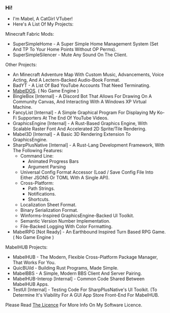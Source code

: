 ### Hi!

- I'm Mabel, A CatGirl VTuber!
- Here's A List Of My Projects:

Minecraft Fabric Mods:
  - SuperSimpleHome - A Super Simple Home Management System (Set And TP To Your Home Points Without OP Perms).
  - SuperSimpleSilencer - Mute Any Sound On The Client.

Other Projects:
  - An Minecraft Adventure Map With Custom Music, Advancements, Voice Acting, And A Lectern-Backed Audio-Book Format.
  - BadYT - A List Of Bad YouTube Accounts That Need Terminating.
  - [MabelDOS](https://link.mabelisyt.co/mabeldos). ( No Game Engine )
  - BingleBox [Internal] - A Discord Bot That Allows For Drawing On A Community Canvas, And Interacting With A Windows XP Virtual Machine.
  - FancyList [Internal] - A Simple Graphical Program For Displaying My Ko-Fi Supporters At The End Of YouTube Videos.
  - GraphicsEngine [Internal] - A Rust-Based Graphics Engine, With Scalable Raster Font And Accelerated 2D Sprite/Tile Rendering.
  - Mabel3D [Internal] - A Basic 3D Rendering Extension To GraphicsEngine.
  - SharpPlusNative [Internal] - A Rust-Lang Development Framework, With The Following Features:
    - Command Line:
      - Animated Progress Bars
      - Argument Parsing
    - Universal Config Format Accessor (Load / Save Config File Into Either JSON5 Or TOML With A Single API).
    - Cross-Platform:
      - Path Strings.
      - Notifications.
      - Shortcuts.
    - Localization Sheet Format.
    - Binary Serialization Format.
    - Winforms-Inspired GraphicsEngine-Backed UI Toolkit.
    - Semantic Version Number Implementation.
    - File-Backed Logging With Color Formatting.
- MabelRPG [Not Ready] - An Earthbound Inspired Turn Based RPG Game. ( No Game Engine )

MabelHUB Projects:
  - MabelHUB - The Modern, Flexible Cross-Platform Package Manager, That Works For You.
  - QuicBUild - Building Rust Programs, Made Simple.
  - MabelBBS - A Simple, Modern BBS Client And Server Pairing.
  - MabelHUB-Interop [Internal] - Common Code Shared Between MabelHUB Apps.
  - TestUI [Internal] - Testing Code For SharpPlusNative's UI Toolkit. (To Determine It's Viability For A GUI App Store Front-End For MabelHUB.

Please Read <a href="https://github.com/MabelMedia-LLC/MCSPSL/">The Licence</a> For More Info On My Software Licence.
